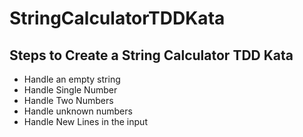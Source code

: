 # StringCalculatorTDDKata

## Steps to Create a String Calculator TDD Kata

- Handle an empty string
- Handle Single Number
- Handle Two Numbers
- Handle unknown numbers
- Handle New Lines in the input 
